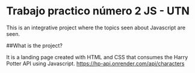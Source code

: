 # Trabajo practico número 2 JS - UTN
This is an integrative project where the topics seen about Javascript are seen.

##What is the project?

It is a landing page created with HTML and CSS that consumes the Harry Potter API using Javascript.
https://hp-api.onrender.com/api/characters